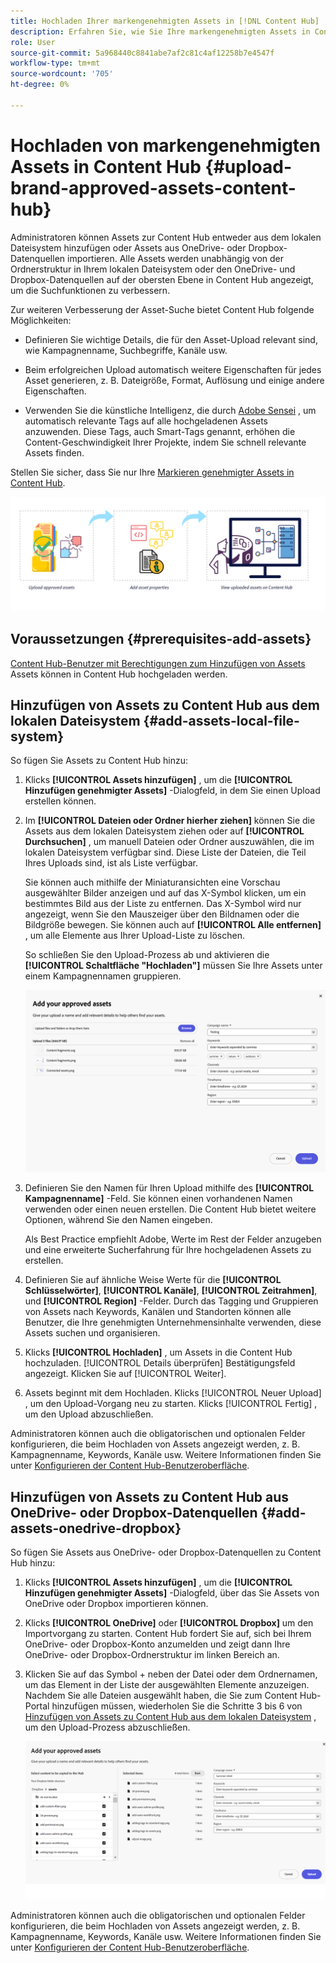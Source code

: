 ```yaml
---
title: Hochladen Ihrer markengenehmigten Assets in [!DNL Content Hub]
description: Erfahren Sie, wie Sie Ihre markengenehmigten Assets in Content Hub hochladen.
role: User
source-git-commit: 5a968440c8841abe7af2c81c4af12258b7e4547f
workflow-type: tm+mt
source-wordcount: '705'
ht-degree: 0%

---
```



# Hochladen von markengenehmigten Assets in Content Hub {#upload-brand-approved-assets-content-hub}

Administratoren können Assets zur Content Hub entweder aus dem lokalen Dateisystem hinzufügen oder Assets aus OneDrive- oder Dropbox-Datenquellen importieren. Alle Assets werden unabhängig von der Ordnerstruktur in Ihrem lokalen Dateisystem oder den OneDrive- und Dropbox-Datenquellen auf der obersten Ebene in Content Hub angezeigt, um die Suchfunktionen zu verbessern.

Zur weiteren Verbesserung der Asset-Suche bietet Content Hub folgende Möglichkeiten:

* Definieren Sie wichtige Details, die für den Asset-Upload relevant sind, wie Kampagnenname, Suchbegriffe, Kanäle usw.

* Beim erfolgreichen Upload automatisch weitere Eigenschaften für jedes Asset generieren, z. B. Dateigröße, Format, Auflösung und einige andere Eigenschaften.

* Verwenden Sie die künstliche Intelligenz, die durch [Adobe Sensei](https://www.adobe.com/de/sensei.html) , um automatisch relevante Tags auf alle hochgeladenen Assets anzuwenden. Diese Tags, auch Smart-Tags genannt, erhöhen die Content-Geschwindigkeit Ihrer Projekte, indem Sie schnell relevante Assets finden.

Stellen Sie sicher, dass Sie nur Ihre [Markieren genehmigter Assets in Content Hub](/help/assets/approve-assets.md).

![Hochladen von markengenehmigten Assets](assets/upload-brand-approved-assets.png)

## Voraussetzungen {#prerequisites-add-assets}

[Content Hub-Benutzer mit Berechtigungen zum Hinzufügen von Assets](/help/assets/deploy-content-hub.md#onboard-content-hub-users-add-assets) Assets können in Content Hub hochgeladen werden.

## Hinzufügen von Assets zu Content Hub aus dem lokalen Dateisystem {#add-assets-local-file-system}

So fügen Sie Assets zu Content Hub hinzu:

1. Klicks **[!UICONTROL Assets hinzufügen]** , um die **[!UICONTROL Hinzufügen genehmigter Assets]** -Dialogfeld, in dem Sie einen Upload erstellen können.

1. Im **[!UICONTROL Dateien oder Ordner hierher ziehen]** können Sie die Assets aus dem lokalen Dateisystem ziehen oder auf **[!UICONTROL Durchsuchen]** , um manuell Dateien oder Ordner auszuwählen, die im lokalen Dateisystem verfügbar sind. Diese Liste der Dateien, die Teil Ihres Uploads sind, ist als Liste verfügbar.


   Sie können auch mithilfe der Miniaturansichten eine Vorschau ausgewählter Bilder anzeigen und auf das X-Symbol klicken, um ein bestimmtes Bild aus der Liste zu entfernen. Das X-Symbol wird nur angezeigt, wenn Sie den Mauszeiger über den Bildnamen oder die Bildgröße bewegen. Sie können auch auf **[!UICONTROL Alle entfernen]** , um alle Elemente aus Ihrer Upload-Liste zu löschen.

   So schließen Sie den Upload-Prozess ab und aktivieren die **[!UICONTROL Schaltfläche &quot;Hochladen&quot;]** müssen Sie Ihre Assets unter einem Kampagnennamen gruppieren.

   ![Hochladen von Assets in Content Hub](assets/upload-assets-content-hub.png)

1. Definieren Sie den Namen für Ihren Upload mithilfe des **[!UICONTROL Kampagnenname]** -Feld. Sie können einen vorhandenen Namen verwenden oder einen neuen erstellen. Die Content Hub bietet weitere Optionen, während Sie den Namen eingeben. <!--You can define multiple Campaign names for your upload. While you are typing a name, either click anywhere else within the dialog box or press the `,` (Comma) key to register the name.-->

   Als Best Practice empfiehlt Adobe, Werte im Rest der Felder anzugeben und eine erweiterte Sucherfahrung für Ihre hochgeladenen Assets zu erstellen.

1. Definieren Sie auf ähnliche Weise Werte für die **[!UICONTROL Schlüsselwörter]**, **[!UICONTROL Kanäle]**, **[!UICONTROL Zeitrahmen]**, und **[!UICONTROL Region]** -Felder. Durch das Tagging und Gruppieren von Assets nach Keywords, Kanälen und Standorten können alle Benutzer, die Ihre genehmigten Unternehmensinhalte verwenden, diese Assets suchen und organisieren.

1. Klicks **[!UICONTROL Hochladen]** , um Assets in die Content Hub hochzuladen. [!UICONTROL Details überprüfen] Bestätigungsfeld angezeigt. Klicken Sie auf [!UICONTROL Weiter].

1. Assets beginnt mit dem Hochladen. Klicks [!UICONTROL Neuer Upload] , um den Upload-Vorgang neu zu starten. Klicks [!UICONTROL Fertig] , um den Upload abzuschließen.

Administratoren können auch die obligatorischen und optionalen Felder konfigurieren, die beim Hochladen von Assets angezeigt werden, z. B. Kampagnenname, Keywords, Kanäle usw. Weitere Informationen finden Sie unter [Konfigurieren der Content Hub-Benutzeroberfläche](configure-content-hub-ui-options.md#configure-upload-options-content-hub).


## Hinzufügen von Assets zu Content Hub aus OneDrive- oder Dropbox-Datenquellen {#add-assets-onedrive-dropbox}

So fügen Sie Assets aus OneDrive- oder Dropbox-Datenquellen zu Content Hub hinzu:

1. Klicks **[!UICONTROL Assets hinzufügen]** , um die **[!UICONTROL Hinzufügen genehmigter Assets]** -Dialogfeld, über das Sie Assets von OneDrive oder Dropbox importieren können.

1. Klicks **[!UICONTROL OneDrive]** oder **[!UICONTROL Dropbox]** um den Importvorgang zu starten. Content Hub fordert Sie auf, sich bei Ihrem OneDrive- oder Dropbox-Konto anzumelden und zeigt dann Ihre OneDrive- oder Dropbox-Ordnerstruktur im linken Bereich an.

1. Klicken Sie auf das Symbol + neben der Datei oder dem Ordnernamen, um das Element in der Liste der ausgewählten Elemente anzuzeigen. Nachdem Sie alle Dateien ausgewählt haben, die Sie zum Content Hub-Portal hinzufügen müssen, wiederholen Sie die Schritte 3 bis 6 von [Hinzufügen von Assets zu Content Hub aus dem lokalen Dateisystem](#add-assets-local-file-system) , um den Upload-Prozess abzuschließen.

   ![Hochladen von Assets von OneDrive oder Dropbox in Content Hub](assets/add-assets-onedrive-dropbox.png)

Administratoren können auch die obligatorischen und optionalen Felder konfigurieren, die beim Hochladen von Assets angezeigt werden, z. B. Kampagnenname, Keywords, Kanäle usw. Weitere Informationen finden Sie unter [Konfigurieren der Content Hub-Benutzeroberfläche](configure-content-hub-ui-options.md#configure-upload-options-content-hub).

